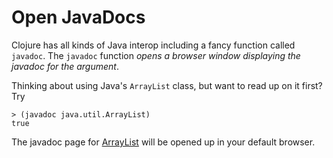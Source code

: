 # Open JavaDocs

Clojure has all kinds of Java interop including a fancy function called
`javadoc`. The `javadoc` function _opens a browser window displaying the
javadoc for the argument_.

Thinking about using Java's `ArrayList` class, but want to read up on it
first? Try

```
> (javadoc java.util.ArrayList)
true
```

The javadoc page for
[ArrayList](http://docs.oracle.com/javase/6/docs/api/java/util/ArrayList.html)
will be opened up in your default browser.
